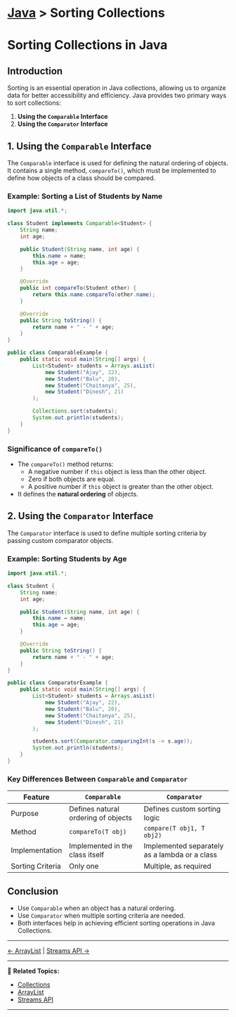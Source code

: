 # [Java](../) > Sorting Collections

# Sorting Collections in Java

## Introduction

Sorting is an essential operation in Java collections, allowing us to organize data for better accessibility and efficiency. Java provides two primary ways to sort collections:

1. **Using the `Comparable` Interface**
2. **Using the `Comparator` Interface**

## 1. Using the `Comparable` Interface

The `Comparable` interface is used for defining the natural ordering of objects. It contains a single method, `compareTo()`, which must be implemented to define how objects of a class should be compared.

### Example: Sorting a List of Students by Name

```java
import java.util.*;

class Student implements Comparable<Student> {
    String name;
    int age;

    public Student(String name, int age) {
        this.name = name;
        this.age = age;
    }

    @Override
    public int compareTo(Student other) {
        return this.name.compareTo(other.name);
    }

    @Override
    public String toString() {
        return name + " - " + age;
    }
}

public class ComparableExample {
    public static void main(String[] args) {
        List<Student> students = Arrays.asList(
            new Student("Ajay", 22),
            new Student("Balu", 20),
            new Student("Chaitanya", 25),
            new Student("Dinesh", 21)
        );

        Collections.sort(students);
        System.out.println(students);
    }
}
```

### Significance of `compareTo()`
- The `compareTo()` method returns:
  - A negative number if `this` object is less than the other object.
  - Zero if both objects are equal.
  - A positive number if `this` object is greater than the other object.
- It defines the **natural ordering** of objects.

## 2. Using the `Comparator` Interface

The `Comparator` interface is used to define multiple sorting criteria by passing custom comparator objects.

### Example: Sorting Students by Age

```java
import java.util.*;

class Student {
    String name;
    int age;

    public Student(String name, int age) {
        this.name = name;
        this.age = age;
    }

    @Override
    public String toString() {
        return name + " - " + age;
    }
}

public class ComparatorExample {
    public static void main(String[] args) {
        List<Student> students = Arrays.asList(
            new Student("Ajay", 22),
            new Student("Balu", 20),
            new Student("Chaitanya", 25),
            new Student("Dinesh", 21)
        );

        students.sort(Comparator.comparingInt(s -> s.age));
        System.out.println(students);
    }
}
```

### Key Differences Between `Comparable` and `Comparator`

| Feature          | `Comparable` | `Comparator` |
|-----------------|-------------|-------------|
| Purpose         | Defines natural ordering of objects | Defines custom sorting logic |
| Method         | `compareTo(T obj)` | `compare(T obj1, T obj2)` |
| Implementation  | Implemented in the class itself | Implemented separately as a lambda or a class |
| Sorting Criteria | Only one | Multiple, as required |

## Conclusion

- Use `Comparable` when an object has a natural ordering.
- Use `Comparator` when multiple sorting criteria are needed.
- Both interfaces help in achieving efficient sorting operations in Java Collections.

---

[← ArrayList](../arraylist) | [Streams API →](../streams)

---

🔗 **Related Topics:**
- [Collections](../collections/)
- [ArrayList](../arraylist)
- [Streams API](../streams)
---